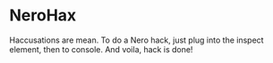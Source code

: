 # NeroHax
Haccusations are mean.
To do a Nero hack, just plug into the inspect element, then to console. And voila, hack is done!
